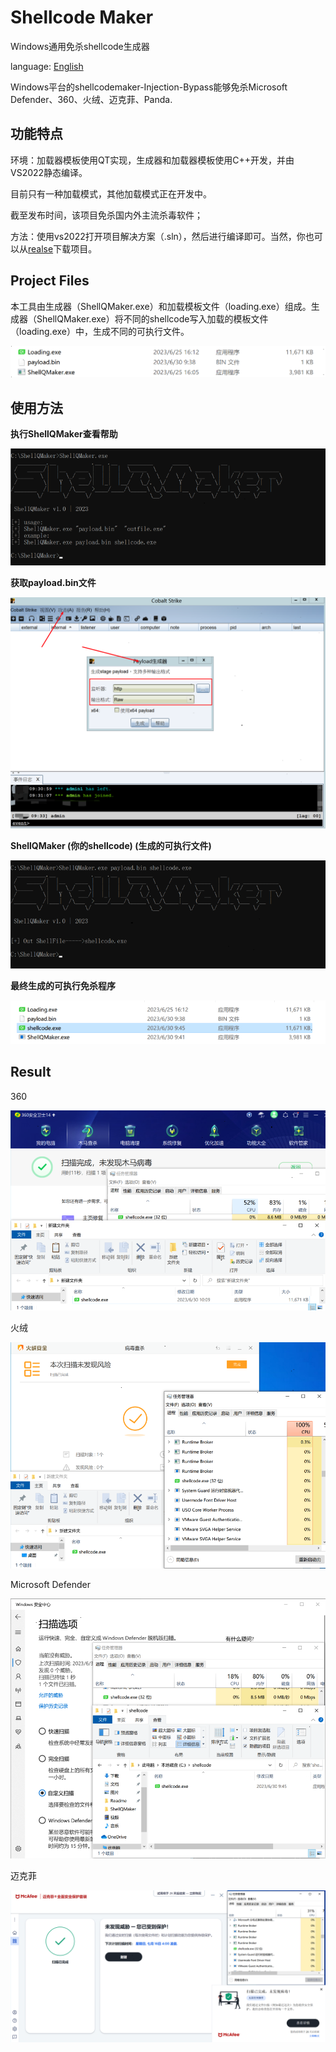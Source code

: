 # Shellcode Maker
Windows通用免杀shellcode生成器

language: [English](readme_en.md)

Windows平台的shellcodemaker-Injection-Bypass能够免杀Microsoft Defender、360、火绒、迈克菲、Panda.

## 功能特点

环境：加载器模板使用QT实现，生成器和加载器模板使用C++开发，并由VS2022静态编译。

目前只有一种加载模式，其他加载模式正在开发中。

截至发布时间，该项目免杀国内外主流杀毒软件；
 
方法：使用vs2022打开项目解决方案（.sln），然后进行编译即可。当然，你也可以从[realse](https://github.com/SecurityAnalysts01/shellcodemaker-Bypass/releases/download/v1.0/ShellQMaker1.1.zip)下载项目。
 
## Project Files

本工具由生成器（ShellQMaker.exe）和加载模板文件（loading.exe）组成。生成器（ShellQMaker.exe）将不同的shellcode写入加载的模板文件（loading.exe）中，生成不同的可执行文件。

<img src="Readme/ShellQMaker-Files-001.png" alt="image-20221124160121278" style="zoom:80%;" />

## 使用方法

**执行ShellQMaker查看帮助**

![image-20221130105542851](Readme/shellQMaker-Instructions-001.png)

**获取payload.bin文件**

![image-20221130105542851](Readme/shellQMaker-Instructions-002.png)

**ShellQMaker (你的shellcode) (生成的可执行文件)**

![image-20221130105542851](Readme/shellQMaker-Instructions-003.png)

**最终生成的可执行免杀程序**

![image-20221130105542851](Readme/shellQMaker-Instructions-004.png)

## Result
360

![image-20221130105542851](Readme/Result-01.png)

火绒

![image-20221130105542851](Readme/Result-02.png)

Microsoft Defender

![image-20221130105542851](Readme/Result-03.png)

迈克菲

![image-20221130105542851](Readme/Result-04.png)
